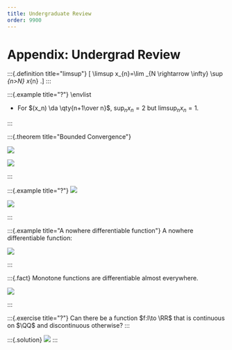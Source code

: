 ```yaml
---
title: Undergraduate Review
order: 9900
---
```


# Appendix: Undergrad Review

:::{.definition title="limsup"}
\[
\limsup x_{n}=\lim _{N \rightarrow \infty} \sup _{n>N} x_{n}
.\]
:::

:::{.example title="?"}
\envlist

- For $(x_n) \da \qty{n+1\over n}$, $\sup_n x_n = 2$ but $\limsup_n x_n = 1$.

:::

:::{.theorem title="Bounded Convergence"}


![](2021-10-29_16-43-30.png)


![](2021-10-29_16-43-43.png)

:::

:::{.example title="?"}
![](2021-10-29_16-51-23.png)

![](2021-10-29_16-55-00.png)

:::

:::{.example title="A nowhere differentiable function"}
A nowhere differentiable function:


![](2021-10-29_16-57-12.png)

:::

:::{.fact}
Monotone functions are differentiable almost everywhere.


![](2021-10-29_17-28-39.png)

:::

:::{.exercise title="?"}
Can there be a function $f:I\to \RR$ that is continuous on $\QQ$ and discontinuous otherwise?
:::

:::{.solution}
![](2021-10-29_18-23-37.png)
:::
